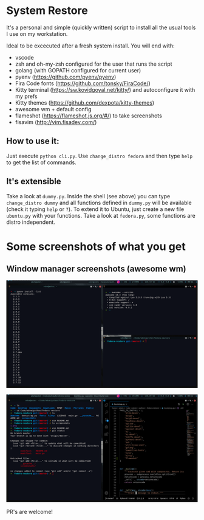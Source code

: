 # System Restore

It's a personal and simple (quickly written) script to install
all the usual tools I use on my workstation.

Ideal to be excecuted after a fresh system install. You will end
with:

- vscode
- zsh and oh-my-zsh configured for the user that runs the script
- golang (with GOPATH configured for current user)
- pyenv (https://github.com/pyenv/pyenv)
- Fira Code fonts (https://github.com/tonsky/FiraCode/)
- Kitty terminal (https://sw.kovidgoyal.net/kitty/) and autoconfigure it with my prefs
- Kitty themes (https://github.com/dexpota/kitty-themes)
- awesome wm + default config
- flameshot (https://flameshot.js.org/#/) to take screenshots 
- fisavim (http://vim.fisadev.com/)

## How to use it:

Just execute `python cli.py`. Use `change_distro fedora` and then type `help` to get the list of commands.

## It's extensible

Take a look at `dummy.py`. Inside the shell (see above) you can type `change_distro dummy` and all functions
defined in `dummy.py` will be available (check it typing `help` or `?`). To extend it to Ubuntu, just create
a new file `ubuntu.py` with your functions. Take a look at `fedora.py`, some functions are distro independent.


# Some screenshots of what you get

## Window manager screenshots (awesome wm) 

![](screenshots/1.png)

![](screenshots/2.png)


PR's are welcome!
